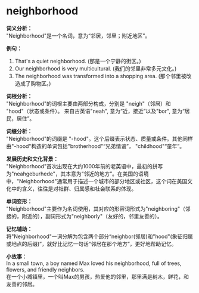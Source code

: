 # neighborhood

**词义分析：**  
"Neighborhood"是一个名词，意为“邻居，邻里；附近地区”。

  

**例句：**

  

1.  That's a quiet neighborhood. (那是一个宁静的街区。)
2.  Our neighborhood is very multicultural. (我们的邻里非常多元文化。)
3.  The neighborhood was transformed into a shopping area. (那个邻里被改造成了购物区。)

  

**词根分析：**  
"Neighborhood"的词根主要由两部分构成，分别是 "neigh"（邻居）和 "hood"（状态或条件）。 来自古英语"neah", 意为“近，接近”以及"bor", 意为“居民，居住”。

  

**词缀分析：**  
"Neighborhood"的词缀是 "-hood"。这个后缀表示状态、质量或条件。其他同样由"-hood"构造的单词包括"brotherhood"“兄弟情谊”， "childhood"“童年”。

  

**发展历史和文化背景：**  
"Neighborhood"首次出现在大约1000年前的老英语中，最初的拼写为"neahgeburhede"，其本意为“邻近的地方”。在美国的语境中，"Neighborhood"通常用于描述一个城市的部分地区或社区，这个词在美国文化中的含义，往往是对社群、归属感和社会联系的体现。

  

**单词变形：**  
"Neighborhood"主要作为名词使用，其对应的形容词形式为"neighboring"（邻接的，附近的），副词形式为"neighborly"（友好的，邻里友善的）。

  

**记忆辅助：**  
将"Neighborhood"一词分解为包含两个部分“neighbor(邻居)和"hood"(象征归属或地点的后缀)”，就好比记忆一句话“邻居在那个地方”，更好地帮助记忆。

  

**小故事：**  
In a small town, a boy named Max loved his neighborhood, full of trees, flowers, and friendly neighbors.  
在一个小城镇里，一个叫Max的男孩，热爱他的邻里，那里满是树木，鲜花，和友善的邻居。
